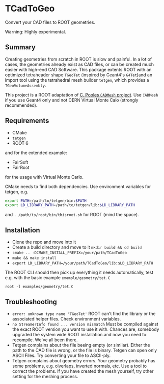 # TCadToGeo
Convert your CAD files to ROOT geometries.

Warning: Highly experimental.

## Summary

Creating geometries from scratch in ROOT is slow and painful. In a lot of cases, the geometries already exist as CAD files, or can be created much easier with high-end CAD Software. This package extents ROOT with an optimized tetraheader shape `TGeoTet` (inspired by Geant4's `G4Tet`)and an import tool using the tetrahedral mesh builder `tetgen`, which provides a `TGeoVolumeAssembly`. 

This project is a ROOT adaptation of [C. Pooles `CADMesh` project](https://github.com/christopherpoole/CADMesh). Use `CADMesh` if you use Geant4 only and not CERN Virtual Monte Calo (strongly recommended). 


## Requirements

- CMake
- [`tetgen`](https://github.com/christopherpoole/tetgen)
- ROOT 6

and for the extended example:

- FairSoft
- FairRoot

for the usage with Virtual Monte Carlo.

CMake needs to find both dependencies. Use environment variables for tetgen, e.g.
```bash
export PATH=/path/to/tetgen/bin:$PATH
export LD_LIBRARY_PATH=/path/to/tetgen/lib:$LD_LIBRARY_PATH
```
and `. /path/to/root/bin/thisroot.sh` for ROOT (mind the space).


## Installation

- Clone the repo and move into it
- Create a build directory and move to it `mkdir build && cd build`
- `cmake .. -DCMAKE_INSTALL_PREFIX=/your/path/TCadToGeo`
- `make && make install`
- `export LD_LIBRARY_PATH=/your/path/TCadToGeo/lib:$LD_LIBRARY_PATH`

The ROOT CLI should then pick up everything it needs automatically,
test e.g. with the basic example `example/geometry/tet.C`
 
`root -l examples/geometry/tet.C`

## Troubleshooting

- `error: unknown type name 'TGeoTet'`
ROOT can't find the library or the associated helper files. Check environment variables.
- `no StreamerInfo found ... version mismatch` 
Must be compiled against the exact ROOT version you want to use it with. Chances are, somebody upgraded the system wide ROOT installation and now you need to recompile. We've all been there.
- Tetgen complains about the file beeing empty (or similar).
Either the path to the CAD file is wrong, or the file is binary. Tetgen can open only ASCII Files. Try converting your file to ASCII-ply.
- Tetgen complains about geometry errors.
Your geometry probably has some problems, e.g. olverlaps, inverted normals, etc. Use a tool to correct the problems. If you have created the mesh yourself, try other setting for the meshing process.
